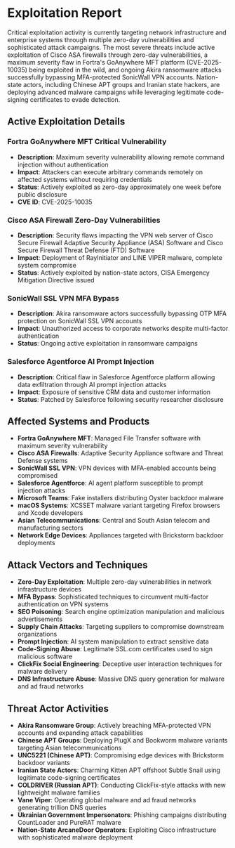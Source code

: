# Exploitation Report

Critical exploitation activity is currently targeting network infrastructure and enterprise systems through multiple zero-day vulnerabilities and sophisticated attack campaigns. The most severe threats include active exploitation of Cisco ASA firewalls through zero-day vulnerabilities, a maximum severity flaw in Fortra's GoAnywhere MFT platform (CVE-2025-10035) being exploited in the wild, and ongoing Akira ransomware attacks successfully bypassing MFA-protected SonicWall VPN accounts. Nation-state actors, including Chinese APT groups and Iranian state hackers, are deploying advanced malware campaigns while leveraging legitimate code-signing certificates to evade detection.

## Active Exploitation Details

### Fortra GoAnywhere MFT Critical Vulnerability
- **Description**: Maximum severity vulnerability allowing remote command injection without authentication
- **Impact**: Attackers can execute arbitrary commands remotely on affected systems without requiring credentials
- **Status**: Actively exploited as zero-day approximately one week before public disclosure
- **CVE ID**: CVE-2025-10035

### Cisco ASA Firewall Zero-Day Vulnerabilities
- **Description**: Security flaws impacting the VPN web server of Cisco Secure Firewall Adaptive Security Appliance (ASA) Software and Cisco Secure Firewall Threat Defense (FTD) Software
- **Impact**: Deployment of RayInitiator and LINE VIPER malware, complete system compromise
- **Status**: Actively exploited by nation-state actors, CISA Emergency Mitigation Directive issued

### SonicWall SSL VPN MFA Bypass
- **Description**: Akira ransomware actors successfully bypassing OTP MFA protection on SonicWall SSL VPN accounts
- **Impact**: Unauthorized access to corporate networks despite multi-factor authentication
- **Status**: Ongoing active exploitation in ransomware campaigns

### Salesforce Agentforce AI Prompt Injection
- **Description**: Critical flaw in Salesforce Agentforce platform allowing data exfiltration through AI prompt injection attacks
- **Impact**: Exposure of sensitive CRM data and customer information
- **Status**: Patched by Salesforce following security researcher disclosure

## Affected Systems and Products

- **Fortra GoAnywhere MFT**: Managed File Transfer software with maximum severity vulnerability
- **Cisco ASA Firewalls**: Adaptive Security Appliance software and Threat Defense systems
- **SonicWall SSL VPN**: VPN devices with MFA-enabled accounts being compromised
- **Salesforce Agentforce**: AI agent platform susceptible to prompt injection attacks
- **Microsoft Teams**: Fake installers distributing Oyster backdoor malware
- **macOS Systems**: XCSSET malware variant targeting Firefox browsers and Xcode developers
- **Asian Telecommunications**: Central and South Asian telecom and manufacturing sectors
- **Network Edge Devices**: Appliances targeted with Brickstorm backdoor deployments

## Attack Vectors and Techniques

- **Zero-Day Exploitation**: Multiple zero-day vulnerabilities in network infrastructure devices
- **MFA Bypass**: Sophisticated techniques to circumvent multi-factor authentication on VPN systems
- **SEO Poisoning**: Search engine optimization manipulation and malicious advertisements
- **Supply Chain Attacks**: Targeting suppliers to compromise downstream organizations
- **Prompt Injection**: AI system manipulation to extract sensitive data
- **Code-Signing Abuse**: Legitimate SSL.com certificates used to sign malicious software
- **ClickFix Social Engineering**: Deceptive user interaction techniques for malware delivery
- **DNS Infrastructure Abuse**: Massive DNS query generation for malware and ad fraud networks

## Threat Actor Activities

- **Akira Ransomware Group**: Actively breaching MFA-protected VPN accounts and expanding attack capabilities
- **Chinese APT Groups**: Deploying PlugX and Bookworm malware variants targeting Asian telecommunications
- **UNC5221 (Chinese APT)**: Compromising edge devices with Brickstorm backdoor variants
- **Iranian State Actors**: Charming Kitten APT offshoot Subtle Snail using legitimate code-signing certificates
- **COLDRIVER (Russian APT)**: Conducting ClickFix-style attacks with new lightweight malware families
- **Vane Viper**: Operating global malware and ad fraud networks generating trillion DNS queries
- **Ukrainian Government Impersonators**: Phishing campaigns distributing CountLoader and PureRAT malware
- **Nation-State ArcaneDoor Operators**: Exploiting Cisco infrastructure with sophisticated malware deployment